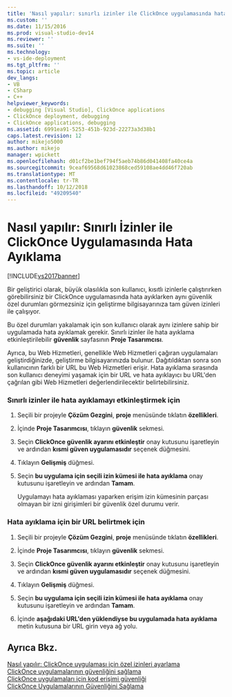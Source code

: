 ```yaml
---
title: 'Nasıl yapılır: sınırlı izinler ile ClickOnce uygulamasında hata ayıklama | Microsoft Docs'
ms.custom: ''
ms.date: 11/15/2016
ms.prod: visual-studio-dev14
ms.reviewer: ''
ms.suite: ''
ms.technology:
- vs-ide-deployment
ms.tgt_pltfrm: ''
ms.topic: article
dev_langs:
- VB
- CSharp
- C++
helpviewer_keywords:
- debugging [Visual Studio], ClickOnce applications
- ClickOnce deployment, debugging
- ClickOnce applications, debugging
ms.assetid: 6991ea91-5253-451b-923d-22273a3d38b1
caps.latest.revision: 12
author: mikejo5000
ms.author: mikejo
manager: wpickett
ms.openlocfilehash: d01cf2be1bef794f5aeb74b86d041408fa40ce4a
ms.sourcegitcommit: 9ceaf69568d61023868ced59108ae4dd46f720ab
ms.translationtype: MT
ms.contentlocale: tr-TR
ms.lasthandoff: 10/12/2018
ms.locfileid: "49209540"
---
```

# <a name="how-to-debug-a-clickonce-application-with-restricted-permissions"></a>Nasıl yapılır: Sınırlı İzinler ile ClickOnce Uygulamasında Hata Ayıklama
[!INCLUDE[vs2017banner](../includes/vs2017banner.md)]

Bir geliştirici olarak, büyük olasılıkla son kullanıcı, kısıtlı izinlerle çalıştırırken görebilirsiniz bir ClickOnce uygulamasında hata ayıklarken aynı güvenlik özel durumları görmezsiniz için geliştirme bilgisayarınıza tam güven izinleri ile çalışıyor.  
  
 Bu özel durumları yakalamak için son kullanıcı olarak aynı izinlere sahip bir uygulamada hata ayıklamak gerekir. Sınırlı izinler ile hata ayıklama etkinleştirilebilir **güvenlik** sayfasının **Proje Tasarımcısı**.  
  
 Ayrıca, bu Web Hizmetleri, genellikle Web Hizmetleri çağıran uygulamaları geliştirdiğinizde, geliştirme bilgisayarınızda bulunur. Dağıtıldıktan sonra son kullanıcının farklı bir URL bu Web Hizmetleri erişir. Hata ayıklama sırasında son kullanıcı deneyimi yaşamak için bir URL ve hata ayıklayıcı bu URL'den çağrılan gibi Web Hizmetleri değerlendirilecektir belirtebilirsiniz.  
  
### <a name="to-enable-debugging-with-restricted-permissions"></a>Sınırlı izinler ile hata ayıklamayı etkinleştirmek için  
  
1.  Seçili bir projeyle **Çözüm Gezgini**, **proje** menüsünde tıklatın **özellikleri**.  
  
2.  İçinde **Proje Tasarımcısı**, tıklayın **güvenlik** sekmesi.  
  
3.  Seçin **ClickOnce güvenlik ayarını etkinleştir** onay kutusunu işaretleyin ve ardından **kısmi güven uygulamasıdır** seçenek düğmesini.  
  
4.  Tıklayın **Gelişmiş** düğmesi.  
  
5.  Seçin **bu uygulama için seçili izin kümesi ile hata ayıklama** onay kutusunu işaretleyin ve ardından **Tamam**.  
  
     Uygulamayı hata ayıklaması yaparken erişim izin kümesinin parçası olmayan bir izni girişimleri bir güvenlik özel durumu verir.  
  
### <a name="to-specify-a-url-for-debugging"></a>Hata ayıklama için bir URL belirtmek için  
  
1.  Seçili bir projeyle **Çözüm Gezgini**, **proje** menüsünde tıklatın **özellikleri**.  
  
2.  İçinde **Proje Tasarımcısı**, tıklayın **güvenlik** sekmesi.  
  
3.  Seçin **ClickOnce güvenlik ayarını etkinleştir** onay kutusunu işaretleyin ve ardından **kısmi güven uygulamasıdır** seçenek düğmesini.  
  
4.  Tıklayın **Gelişmiş** düğmesi.  
  
5.  Seçin **bu uygulama için seçili izin kümesi ile hata ayıklama** onay kutusunu işaretleyin ve ardından **Tamam**.  
  
6.  İçinde **aşağıdaki URL'den yüklendiyse bu uygulamada hata ayıklama** metin kutusuna bir URL girin veya ağ yolu.  
  
## <a name="see-also"></a>Ayrıca Bkz.  
 [Nasıl yapılır: ClickOnce uygulaması için özel izinleri ayarlama](../deployment/how-to-set-custom-permissions-for-a-clickonce-application.md)   
 [ClickOnce uygulamalarının güvenliğini sağlama](../deployment/securing-clickonce-applications.md)   
 [ClickOnce uygulamaları için kod erişimi güvenliği](../deployment/code-access-security-for-clickonce-applications.md)   
 [ClickOnce Uygulamalarının Güvenliğini Sağlama](../deployment/securing-clickonce-applications.md)



